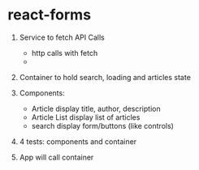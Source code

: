 # react-forms

1. Service to fetch API Calls

   - http calls with fetch
   -

2. Container to hold search, loading and articles state

3. Components:

   - Article display title, author, description
   - Article List display list of articles
   - search display form/buttons (like controls)

4. 4 tests: components and container

5. App will call container

